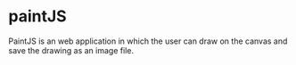 # paintJS

PaintJS is an web application in which the user can draw on the canvas and save the drawing as an image file.